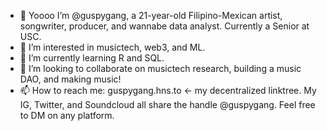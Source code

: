 - 👋 Yoooo I’m @guspygang, a 21-year-old Filipino-Mexican artist, songwriter, producer, and wannabe data analyst. Currently a Senior at USC.
- 👀 I’m interested in musictech, web3, and ML.
- 🌱 I’m currently learning R and SQL.
- 💞️ I’m looking to collaborate on musictech research, building a music DAO, and making music!
- 📫 How to reach me: 
  guspygang.hns.to <- my decentralized linktree. My IG, Twitter, and Soundcloud all share the handle @guspygang. Feel free to DM on any platform.

<!---
guspygang/guspygang is a ✨ special ✨ repository because its `README.md` (this file) appears on your GitHub profile.
You can click the Preview link to take a look at your changes.
--->
